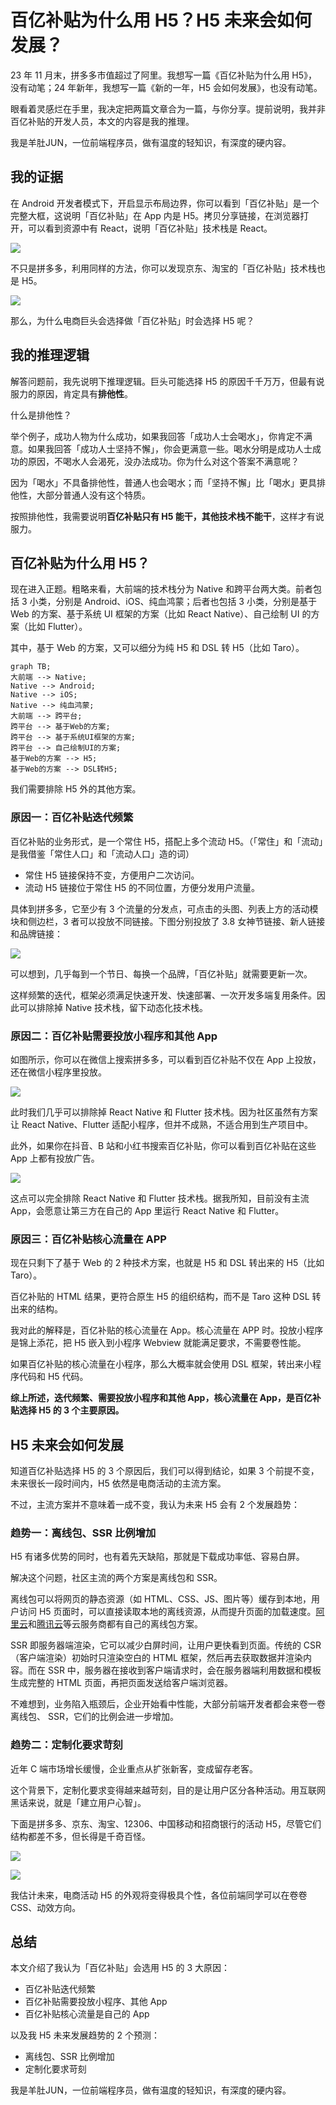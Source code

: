 # 百亿补贴为什么用 H5？H5 未来会如何发展？

23 年 11 月末，拼多多市值超过了阿里。我想写一篇《百亿补贴为什么用 H5》，没有动笔；24 年新年，我想写一篇《新的一年，H5 会如何发展》，也没有动笔。

眼看着灵感烂在手里，我决定把两篇文章合为一篇，与你分享。提前说明，我并非百亿补贴的开发人员，本文的内容是我的推理。

我是羊肚JUN，一位前端程序员，做有温度的轻知识，有深度的硬内容。

## 我的证据

在 Android 开发者模式下，开启显示布局边界，你可以看到「百亿补贴」是一个完整大框，这说明「百亿补贴」在 App 内是 H5。拷贝分享链接，在浏览器打开，可以看到资源中有 React，说明「百亿补贴」技术栈是 React。

![](./img/pdd-stack.png)

不只是拼多多，利用同样的方法，你可以发现京东、淘宝的「百亿补贴」技术栈也是 H5。

![](./img/pdd-jd-taobao.png)

那么，为什么电商巨头会选择做「百亿补贴」时会选择 H5 呢？

## 我的推理逻辑

解答问题前，我先说明下推理逻辑。巨头可能选择 H5 的原因千千万万，但最有说服力的原因，肯定具有**排他性**。

什么是排他性？

举个例子，成功人物为什么成功，如果我回答「成功人士会喝水」，你肯定不满意。如果我回答「成功人士坚持不懈」，你会更满意一些。喝水分明是成功人士成功的原因，不喝水人会渴死，没办法成功。你为什么对这个答案不满意呢？

因为「喝水」不具备排他性，普通人也会喝水；而「坚持不懈」比「喝水」更具排他性，大部分普通人没有这个特质。

按照排他性，我需要说明**百亿补贴只有 H5 能干，其他技术栈不能干**，这样才有说服力。

## 百亿补贴为什么用 H5？

现在进入正题。粗略来看，大前端的技术栈分为 Native 和跨平台两大类。前者包括 3 小类，分别是 Android、iOS、纯血鸿蒙；后者也包括 3 小类，分别是基于 Web 的方案、基于系统 UI 框架的方案（比如 React Native）、自己绘制 UI 的方案（比如 Flutter）。

其中，基于 Web 的方案，又可以细分为纯 H5 和 DSL 转 H5（比如 Taro）。

```mermaid
graph TB;
大前端 --> Native;
Native --> Android;
Native --> iOS;
Native --> 纯血鸿蒙;
大前端 --> 跨平台;
跨平台 --> 基于Web的方案;
跨平台 --> 基于系统UI框架的方案;
跨平台 --> 自己绘制UI的方案;
基于Web的方案 --> H5;
基于Web的方案 --> DSL转H5;
```

我们需要排除 H5 外的其他方案。

### 原因一：百亿补贴迭代频繁

百亿补贴的业务形式，是一个常住 H5，搭配上多个流动 H5。（「常住」和「流动」是我借鉴「常住人口」和「流动人口」造的词）

- 常住 H5 链接保持不变，方便用户二次访问。
- 流动 H5 链接位于常住 H5 的不同位置，方便分发用户流量。

具体到拼多多，它至少有 3 个流量的分发点，可点击的头图、列表上方的活动模块和侧边栏，3 者可以投放不同链接。下图分别投放了 3.8 女神节链接、新人链接和品牌链接：

![](./img/pdd-activity.png)

可以想到，几乎每到一个节日、每换一个品牌，「百亿补贴」就需要更新一次。

这样频繁的迭代，框架必须满足快速开发、快速部署、一次开发多端复用条件。因此可以排除掉 Native 技术栈，留下动态化技术栈。

### 原因二：百亿补贴需要投放小程序和其他 App

如图所示，你可以在微信上搜索拼多多，可以看到百亿补贴不仅在 App 上投放，还在微信小程序里投放。

![](./img/pdd-wx.png)

此时我们几乎可以排除掉 React Native 和 Flutter 技术栈。因为社区虽然有方案让 React Native、Flutter 适配小程序，但并不成熟，不适合用到生产项目中。

此外，如果你在抖音、B 站和小红书搜索百亿补贴，你可以看到百亿补贴在这些 App 上都有投放广告。

![](./img/pdd-advertisement.png)

这点可以完全排除 React Native 和 Flutter 技术栈。据我所知，目前没有主流 App，会愿意让第三方在自己的 App 里运行 React Native 和 Flutter。

### 原因三：百亿补贴核心流量在 APP

现在只剩下了基于 Web 的 2 种技术方案，也就是 H5 和 DSL 转出来的 H5（比如 Taro）。

百亿补贴的 HTML 结果，更符合原生 H5 的组织结构，而不是 Taro 这种 DSL 转出来的结构。

我对此的解释是，百亿补贴的核心流量在 App。核心流量在 APP 时。投放小程序是锦上添花，把 H5 嵌入到小程序 Webview 就能满足要求，不需要卷性能。

如果百亿补贴的核心流量在小程序，那么大概率就会使用 DSL 框架，转出来小程序代码和 H5 代码。

**综上所述，迭代频繁、需要投放小程序和其他 App，核心流量在 App，是百亿补贴选择 H5 的 3 个主要原因。**

## H5 未来会如何发展

知道百亿补贴选择 H5 的 3 个原因后，我们可以得到结论，如果 3 个前提不变，未来很长一段时间内，H5 依然是电商活动的主流方案。

不过，主流方案并不意味着一成不变，我认为未来 H5 会有 2 个发展趋势：

### 趋势一：离线包、SSR 比例增加

H5 有诸多优势的同时，也有着先天缺陷，那就是下载成功率低、容易白屏。

解决这个问题，社区主流的两个方案是离线包和 SSR。

离线包可以将网页的静态资源（如 HTML、CSS、JS、图片等）缓存到本地，用户访问 H5 页面时，可以直接读取本地的离线资源，从而提升页面的加载速度。[阿里云](https://help.aliyun.com/document_detail/178947.html)和[腾讯云](https://cloud.tencent.com/document/product/1034/64737)等云服务商都有自己的离线包方案。

SSR 即服务器端渲染，它可以减少白屏时间，让用户更快看到页面。传统的 CSR（客户端渲染）初始时只渲染空白的 HTML 框架，然后再去获取数据并渲染内容。而在 SSR 中，服务器在接收到客户端请求时，会在服务器端利用数据和模板生成完整的 HTML 页面，再把页面发送给客户端浏览器。

不难想到，业务陷入瓶颈后，企业开始看中性能，大部分前端开发者都会来卷一卷离线包、 SSR，它们的比例会进一步增加。

### 趋势二：定制化要求苛刻

近年 C 端市场增长缓慢，企业重点从扩张新客，变成留存老客。

这个背景下，定制化要求变得越来越苛刻，目的是让用户区分各种活动。用互联网黑话来说，就是「建立用户心智」。

下面是拼多多、京东、淘宝、12306、中国移动和招商银行的活动 H5，尽管它们结构都差不多，但长得是千奇百怪。

![](./img/fluid.png)

![](./img/12306-yidong-zhaoshang.png)

我估计未来，电商活动 H5 的外观将变得极具个性，各位前端同学可以在卷卷 CSS、动效方向。

## 总结

本文介绍了我认为「百亿补贴」会选用 H5 的 3 大原因：

- 百亿补贴迭代频繁
- 百亿补贴需要投放小程序、其他 App
- 百亿补贴核心流量是自己的 App

以及我 H5 未来发展趋势的 2 个预测：

- 离线包、SSR 比例增加
- 定制化要求苛刻

我是羊肚JUN，一位前端程序员，做有温度的轻知识，有深度的硬内容。
